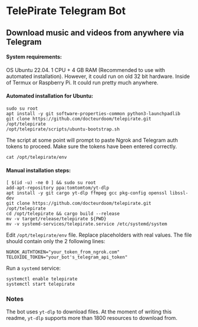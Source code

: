 # TelePirate Telegram Bot
## Download music and videos from anywhere via Telegram

#### System requirements:

OS Ubuntu 22.04. 1 CPU + 4 GB RAM (Recommended to use with automated installation). However, it could run on old 32 bit hardware. Inside of Termux or Raspberry Pi. It could run pretty much anywhere.

#### Automated installation for Ubuntu:

    sudo su root
    apt install -y git software-properties-common python3-launchpadlib
    git clone https://github.com/docteurdoom/telepirate.git /opt/telepirate
    /opt/telepirate/scripts/ubuntu-bootstrap.sh

The script at some point will prompt to paste Ngrok and Telegram auth tokens to proceed. 
Make sure the tokens have been entered correctly.

	cat /opt/telepirate/env

#### Manual installation steps:
	
    [ $(id -u) -ne 0 ] && sudo su root
    add-apt-repository ppa:tomtomtom/yt-dlp
	apt install -y git cargo yt-dlp ffmpeg gcc pkg-config openssl libssl-dev
    git clone https://github.com/docteurdoom/telepirate.git /opt/telepirate
    cd /opt/telepirate && cargo build --release
    mv -v target/release/telepirate ${PWD}
    mv -v systemd-services/telepirate.service /etc/systemd/system

Edit `/opt/telepirate/env` file. Replace placeholders with real values. 
The file should contain only the 2 following lines:

    NGROK_AUTHTOKEN="your_token_from_ngrok.com"
    TELOXIDE_TOKEN="your_bot's_telegram_api_token"

Run a `systemd` service:

	systemctl enable telepirate
    systemctl start telepirate

### Notes
The bot uses `yt-dlp` to download files.
At the moment of writing this readme, `yt-dlp` supports more than 1800 resources to download from.
